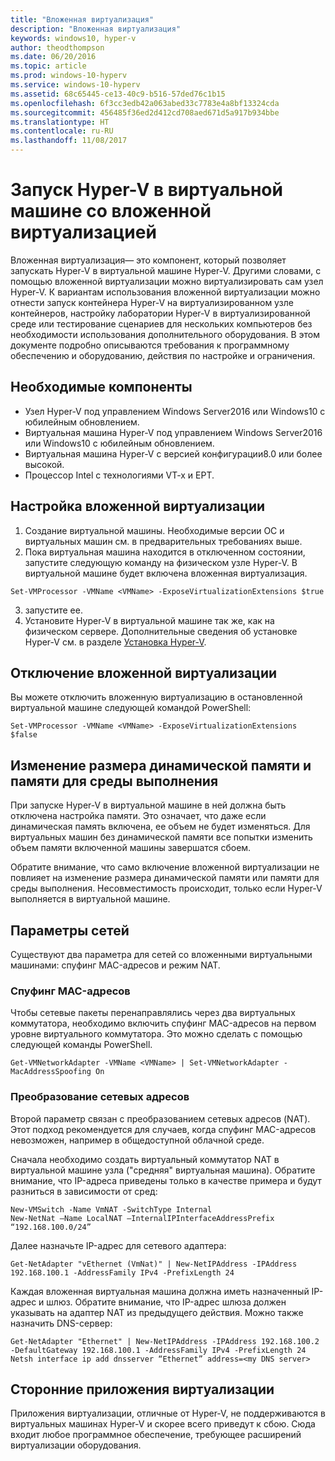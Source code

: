 ```yaml
---
title: "Вложенная виртуализация"
description: "Вложенная виртуализация"
keywords: windows10, hyper-v
author: theodthompson
ms.date: 06/20/2016
ms.topic: article
ms.prod: windows-10-hyperv
ms.service: windows-10-hyperv
ms.assetid: 68c65445-ce13-40c9-b516-57ded76c1b15
ms.openlocfilehash: 6f3cc3edb42a063abed33c7783e4a8bf13324cda
ms.sourcegitcommit: 456485f36ed2d412cd708aed671d5a917b934bbe
ms.translationtype: HT
ms.contentlocale: ru-RU
ms.lasthandoff: 11/08/2017
---
```

# <a name="run-hyper-v-in-a-virtual-machine-with-nested-virtualization"></a>Запуск Hyper-V в виртуальной машине со вложенной виртуализацией

Вложенная виртуализация— это компонент, который позволяет запускать Hyper-V в виртуальной машине Hyper-V. Другими словами, с помощью вложенной виртуализации можно виртуализировать сам узел Hyper-V. К вариантам использования вложенной виртуализации можно отнести запуск контейнера Hyper-V на виртуализированном узле контейнеров, настройку лаборатории Hyper-V в виртуализированной среде или тестирование сценариев для нескольких компьютеров без необходимости использования дополнительного оборудования. В этом документе подробно описываются требования к программному обеспечению и оборудованию, действия по настройке и ограничения. 

## <a name="prerequisites"></a>Необходимые компоненты

- Узел Hyper-V под управлением Windows Server2016 или Windows10 с юбилейным обновлением.
- Виртуальная машина Hyper-V под управлением Windows Server2016 или Windows10 с юбилейным обновлением.
- Виртуальная машина Hyper-V с версией конфигурации8.0 или более высокой.
- Процессор Intel с технологиями VT-x и EPT.

## <a name="configure-nested-virtualization"></a>Настройка вложенной виртуализации

1. Создание виртуальной машины. Необходимые версии ОС и виртуальных машин см. в предварительных требованиях выше.
2. Пока виртуальная машина находится в отключенном состоянии, запустите следующую команду на физическом узле Hyper-V. В виртуальной машине будет включена вложенная виртуализация.

```
Set-VMProcessor -VMName <VMName> -ExposeVirtualizationExtensions $true
```
3. запустите ее.
4. Установите Hyper-V в виртуальной машине так же, как на физическом сервере. Дополнительные сведения об установке Hyper-V см. в разделе [Установка Hyper-V](../quick-start/enable-hyper-v.md).

## <a name="disable-nested-virtualization"></a>Отключение вложенной виртуализации
Вы можете отключить вложенную виртуализацию в остановленной виртуальной машине следующей командой PowerShell:
```
Set-VMProcessor -VMName <VMName> -ExposeVirtualizationExtensions $false
```

## <a name="dynamic-memory-and-runtime-memory-resize"></a>Изменение размера динамической памяти и памяти для среды выполнения
При запуске Hyper-V в виртуальной машине в ней должна быть отключена настройка памяти. Это означает, что даже если динамическая память включена, ее объем не будет изменяться. Для виртуальных машин без динамической памяти все попытки изменить объем памяти включенной машины завершатся сбоем. 

Обратите внимание, что само включение вложенной виртуализации не повлияет на изменение размера динамической памяти или памяти для среды выполнения. Несовместимость происходит, только если Hyper-V выполняется в виртуальной машине.

## <a name="networking-options"></a>Параметры сетей
Существуют два параметра для сетей со вложенными виртуальными машинами: спуфинг MAC-адресов и режим NAT.

### <a name="mac-address-spoofing"></a>Спуфинг MAC-адресов
Чтобы сетевые пакеты перенаправлялись через два виртуальных коммутатора, необходимо включить спуфинг MAC-адресов на первом уровне виртуального коммутатора. Это можно сделать с помощью следующей команды PowerShell.

```
Get-VMNetworkAdapter -VMName <VMName> | Set-VMNetworkAdapter -MacAddressSpoofing On
```
### <a name="network-address-translation"></a>Преобразование сетевых адресов
Второй параметр связан с преобразованием сетевых адресов (NAT). Этот подход рекомендуется для случаев, когда спуфинг MAC-адресов невозможен, например в общедоступной облачной среде.

Сначала необходимо создать виртуальный коммутатор NAT в виртуальной машине узла ("средняя" виртуальная машина). Обратите внимание, что IP-адреса приведены только в качестве примера и будут разниться в зависимости от сред:
```
New-VMSwitch -Name VmNAT -SwitchType Internal
New-NetNat –Name LocalNAT –InternalIPInterfaceAddressPrefix “192.168.100.0/24”
```
Далее назначьте IP-адрес для сетевого адаптера:
```
Get-NetAdapter "vEthernet (VmNat)" | New-NetIPAddress -IPAddress 192.168.100.1 -AddressFamily IPv4 -PrefixLength 24
```
Каждая вложенная виртуальная машина должна иметь назначенный IP-адрес и шлюз. Обратите внимание, что IP-адрес шлюза должен указывать на адаптер NAT из предыдущего действия. Можно также назначить DNS-сервер:
```
Get-NetAdapter "Ethernet" | New-NetIPAddress -IPAddress 192.168.100.2 -DefaultGateway 192.168.100.1 -AddressFamily IPv4 -PrefixLength 24
Netsh interface ip add dnsserver “Ethernet” address=<my DNS server>
```

## <a name="3rd-party-virtualization-apps"></a>Сторонние приложения виртуализации
Приложения виртуализации, отличные от Hyper-V, не поддерживаются в виртуальных машинах Hyper-V и скорее всего приведут к сбою. Сюда входит любое программное обеспечение, требующее расширений виртуализации оборудования.

